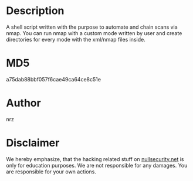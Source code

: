 Description
===========
A shell script written with the purpose to automate and chain scans via nmap.
You can run nmap with a custom mode written by user and create directories for
every mode with the xml/nmap files inside.

MD5
===
a75dab88bbf057f6cae49ca64ce8c51e

Author
======
nrz

Disclaimer
==========
We hereby emphasize, that the hacking related stuff on
[nullsecurity.net](http://nullsecurity.net) is only for education purposes.
We are not responsible for any damages. You are responsible for your own
actions.
